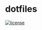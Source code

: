 # dotfiles

[![license](https://img.shields.io/github/license/realk1ko/dotfiles.svg)](https://github.com/realk1ko/dotfiles/blob/master/LICENSE)

